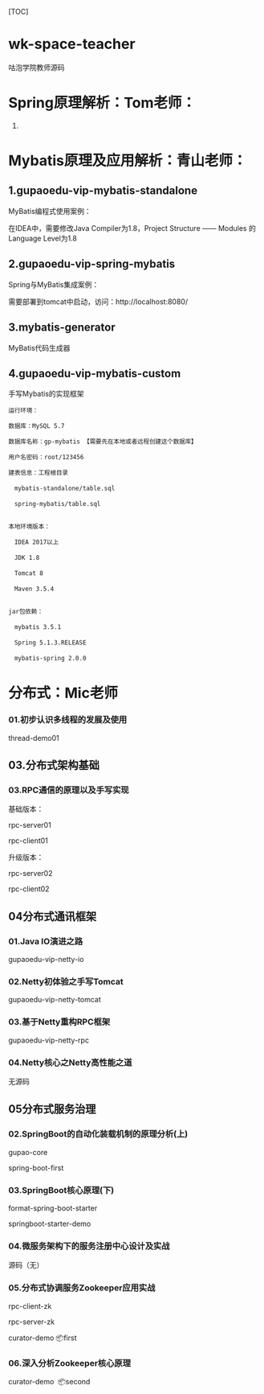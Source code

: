 [TOC]

# wk-space-teacher

咕泡学院教师源码

# Spring原理解析：Tom老师：

1.





# Mybatis原理及应用解析：青山老师：

## 1.gupaoedu-vip-mybatis-standalone

MyBatis编程式使用案例：

在IDEA中，需要修改Java Compiler为1.8，Project Structure —— Modules 的Language Level为1.8

## 2.gupaoedu-vip-spring-mybatis

Spring与MyBatis集成案例：

需要部署到tomcat中启动，访问：http://localhost:8080/

## 3.mybatis-generator

 MyBatis代码生成器

## 4.gupaoedu-vip-mybatis-custom

手写Mybatis的实现框架



```
运行环境：

数据库：MySQL 5.7

数据库名称：gp-mybatis 【需要先在本地或者远程创建这个数据库】

用户名密码：root/123456

建表信息：工程根目录 

　mybatis-standalone/table.sql

　spring-mybatis/table.sql


本地环境版本：

　IDEA 2017以上

　JDK 1.8

　Tomcat 8

　Maven 3.5.4


jar包依赖：

　mybatis 3.5.1

　Spring 5.1.3.RELEASE

　mybatis-spring 2.0.0
```

# 分布式：Mic老师
### 01.初步认识多线程的发展及使用
thread-demo01

## 03.分布式架构基础

### 03.RPC通信的原理以及手写实现

基础版本：

rpc-server01

rpc-client01

升级版本：

rpc-server02

rpc-client02

## 04分布式通讯框架

### 01.Java IO演进之路

gupaoedu-vip-netty-io

### 02.Netty初体验之手写Tomcat

gupaoedu-vip-netty-tomcat

### 03.基于Netty重构RPC框架

gupaoedu-vip-netty-rpc

### 04.Netty核心之Netty高性能之道

无源码

## 05分布式服务治理

### 02.SpringBoot的自动化装载机制的原理分析(上)

gupao-core

spring-boot-first

### 03.SpringBoot核心原理(下)

format-spring-boot-starter

springboot-starter-demo

### 04.微服务架构下的服务注册中心设计及实战

源码（无）

### 05.分布式协调服务Zookeeper应用实战

rpc-client-zk

rpc-server-zk

curator-demo​ :package:first

### 06.深入分析Zookeeper核心原理

curator-demo​ ​ :package:second















